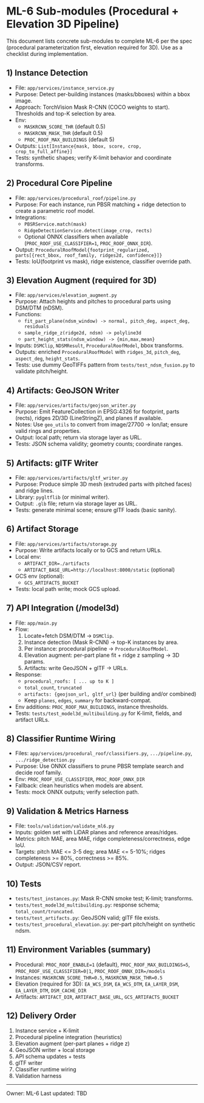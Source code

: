 # ML-6 Sub-modules (Procedural + Elevation 3D Pipeline)

This document lists concrete sub-modules to complete ML-6 per the spec (procedural parameterization first, elevation required for 3D). Use as a checklist during implementation.

## 1) Instance Detection
- File: `app/services/instance_service.py`
- Purpose: Detect per-building instances (masks/bboxes) within a bbox image.
- Approach: TorchVision Mask R-CNN (COCO weights to start). Thresholds and top-K selection by area.
- Env:
  - `MASKRCNN_SCORE_THR` (default 0.5)
  - `MASKRCNN_MASK_THR` (default 0.5)
  - `PROC_ROOF_MAX_BUILDINGS` (default 5)
- Outputs: `List[Instance{mask, bbox, score, crop, crop_to_full_affine}]`
- Tests: synthetic shapes; verify K-limit behavior and coordinate transforms.

## 2) Procedural Core Pipeline
- File: `app/services/procedural_roof/pipeline.py`
- Purpose: For each instance, run PBSR matching + ridge detection to create a parametric roof model.
- Integrations:
  - `PBSRService.match(mask)`
  - `RidgeDetectionService.detect(image_crop, rects)`
  - Optional ONNX classifiers when available (`PROC_ROOF_USE_CLASSIFIER=1`, `PROC_ROOF_ONNX_DIR`).
- Output: `ProceduralRoofModel{footprint_regularized, parts[{rect_bbox, roof_family, ridges2d, confidence}]}`
- Tests: IoU(footprint vs mask), ridge existence, classifier override path.

## 3) Elevation Augment (required for 3D)
- File: `app/services/elevation_augment.py`
- Purpose: Attach heights and pitches to procedural parts using DSM/DTM (nDSM).
- Functions:
  - `fit_part_plane(ndsm_window) -> normal, pitch_deg, aspect_deg, residuals`
  - `sample_ridge_z(ridge2d, ndsm) -> polyline3d`
  - `part_height_stats(ndsm_window) -> {min,max,mean}`
- Inputs: `DSMClip`, `NDSMResult`, `ProceduralRoofModel`, bbox transforms.
- Outputs: enriched `ProceduralRoofModel` with `ridges_3d`, `pitch_deg`, `aspect_deg`, `height_stats`.
- Tests: use dummy GeoTIFFs pattern from `tests/test_ndsm_fusion.py` to validate pitch/height.

## 4) Artifacts: GeoJSON Writer
- File: `app/services/artifacts/geojson_writer.py`
- Purpose: Emit FeatureCollection in EPSG:4326 for footprint, parts (rects), ridges 2D/3D (LineStringZ), and planes if available.
- Notes: Use `geo_utils` to convert from image/27700 -> lon/lat; ensure valid rings and properties.
- Output: local path; return via storage layer as URL.
- Tests: JSON schema validity; geometry counts; coordinate ranges.

## 5) Artifacts: glTF Writer
- File: `app/services/artifacts/gltf_writer.py`
- Purpose: Produce simple 3D mesh (extruded parts with pitched faces) and ridge lines.
- Library: `pygltflib` (or minimal writer).
- Output: `.glb` file; return via storage layer as URL.
- Tests: generate minimal scene; ensure glTF loads (basic sanity).

## 6) Artifact Storage
- File: `app/services/artifacts/storage.py`
- Purpose: Write artifacts locally or to GCS and return URLs.
- Local env:
  - `ARTIFACT_DIR=./artifacts`
  - `ARTIFACT_BASE_URL=http://localhost:8000/static` (optional)
- GCS env (optional):
  - `GCS_ARTIFACTS_BUCKET`
- Tests: local path write; mock GCS upload.

## 7) API Integration (/model3d)
- File: `app/main.py`
- Flow:
  1. Locate+fetch DSM/DTM -> `DSMClip`.
  2. Instance detection (Mask R-CNN) -> top-K instances by area.
  3. Per instance: procedural pipeline -> `ProceduralRoofModel`.
  4. Elevation augment: per-part plane fit + ridge z sampling -> 3D params.
  5. Artifacts: write GeoJSON + glTF -> URLs.
- Response:
  - `procedural_roofs: [ ... up to K ]`
  - `total_count`, `truncated`
  - `artifacts: {geojson_url, gltf_url}` (per building and/or combined)
  - Keep `planes`, `edges`, `summary` for backward-compat.
- Env additions: `PROC_ROOF_MAX_BUILDINGS`, instance thresholds.
- Tests: `tests/test_model3d_multibuilding.py` for K-limit, fields, and artifact URLs.

## 8) Classifier Runtime Wiring
- Files: `app/services/procedural_roof/classifiers.py`, `.../pipeline.py`, `.../ridge_detection.py`
- Purpose: Use ONNX classifiers to prune PBSR template search and decide roof family.
- Env: `PROC_ROOF_USE_CLASSIFIER`, `PROC_ROOF_ONNX_DIR`
- Fallback: clean heuristics when models are absent.
- Tests: mock ONNX outputs; verify selection path.

## 9) Validation & Metrics Harness
- File: `tools/validation/validate_ml6.py`
- Inputs: golden set with LiDAR planes and reference areas/ridges.
- Metrics: pitch MAE, area MAE, ridge completeness/correctness, edge IoU.
- Targets: pitch MAE <= 3-5 deg; area MAE <= 5-10%; ridges completeness >= 80%, correctness >= 85%.
- Output: JSON/CSV report.

## 10) Tests
- `tests/test_instances.py`: Mask R-CNN smoke test; K-limit; transforms.
- `tests/test_model3d_multibuilding.py`: response schema; `total_count/truncated`.
- `tests/test_artifacts.py`: GeoJSON valid; glTF file exists.
- `tests/test_procedural_elevation.py`: per-part pitch/height on synthetic ndsm.

## 11) Environment Variables (summary)
- Procedural: `PROC_ROOF_ENABLE=1` (default), `PROC_ROOF_MAX_BUILDINGS=5`, `PROC_ROOF_USE_CLASSIFIER=0|1`, `PROC_ROOF_ONNX_DIR=/models`
- Instances: `MASKRCNN_SCORE_THR=0.5`, `MASKRCNN_MASK_THR=0.5`
- Elevation (required for 3D): `EA_WCS_DSM`, `EA_WCS_DTM`, `EA_LAYER_DSM`, `EA_LAYER_DTM`, `DSM_CACHE_DIR`
- Artifacts: `ARTIFACT_DIR`, `ARTIFACT_BASE_URL`, `GCS_ARTIFACTS_BUCKET`

## 12) Delivery Order
1. Instance service + K-limit
2. Procedural pipeline integration (heuristics)
3. Elevation augment (per-part planes + ridge z)
4. GeoJSON writer + local storage
5. API schema updates + tests
6. glTF writer
7. Classifier runtime wiring
8. Validation harness

---

Owner: ML-6
Last updated: TBD